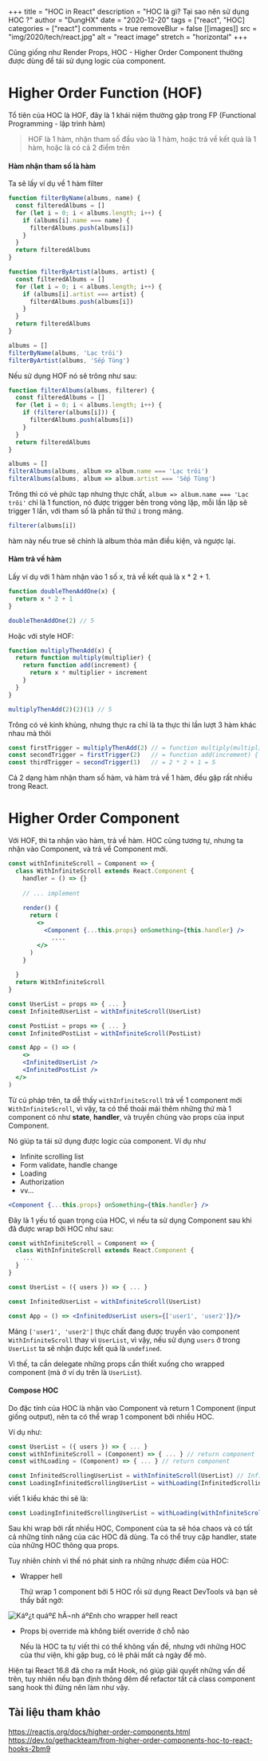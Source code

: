 +++
title = "HOC in React"
description = "HOC là gì? Tại sao nên sử dụng HOC ?"
author = "DungHX"
date = "2020-12-20"
tags = ["react", "HOC]
categories = ["react"]
comments = true
removeBlur = false
[[images]]
  src = "img/2020/tech/react.jpg"
  alt = "react image"
  stretch = "horizontal"
+++

Cũng giống như Render Props, HOC - Higher Order Component thường được dùng để tái sử dụng logic của component.

# Higher Order Function (HOF)

Tổ tiên của HOC là HOF, đây là 1 khái niệm thường gặp trong FP (Functional Programming - lập trình hàm)

> HOF là 1 hàm, nhận tham số đầu vào là 1 hàm, hoặc trả về kết quả là 1 hàm, hoặc là có cả 2 điểm trên

#### Hàm nhận tham số là hàm

Ta sẽ lấy ví dụ về 1 hàm filter

```js
function filterByName(albums, name) {
  const filteredAlbums = []
  for (let i = 0; i < albums.length; i++) {
    if (albums[i].name === name) {
      filterdAlbums.push(albums[i])
    }
  }
  return filteredAlbums
}

function filterByArtist(albums, artist) {
  const filteredAlbums = []
  for (let i = 0; i < albums.length; i++) {
    if (albums[i].artist === artist) {
      filterdAlbums.push(albums[i])
    }
  }
  return filteredAlbums
}

albums = []
filterByName(albums, 'Lạc trôi')
filterByArtist(albums, 'Sếp Tùng')
```

Nếu sử dụng HOF nó sẽ trông như sau:

```js
function filterAlbums(albums, filterer) {
  const filteredAlbums = []
  for (let i = 0; i < albums.length; i++) {
    if (filterer(albums[i])) {
      filterdAlbums.push(albums[i])
    }
  }
  return filteredAlbums
}

albums = []
filterAlbums(albums, album => album.name === 'Lạc trôi')
filterAlbums(albums, album => album.artist === 'Sếp Tùng')
```

Trông thì có vẻ phức tạp nhưng thực chất, `album => album.name === 'Lạc trôi'` chỉ là 1 function, nó được trigger bên trong vòng lặp, mỗi lần lặp sẽ trigger 1 lần, với tham số là phần tử thứ `i` trong mảng.

```js
filterer(albums[i])
```

hàm này nếu true sẽ chính là album thỏa mãn điều kiện, và ngược lại.

#### Hàm trả về hàm

Lấy ví dụ với 1 hàm nhận vào 1 số x, trả về kết quả là x * 2 + 1.

```js
function doubleThenAddOne(x) {
  return x * 2 + 1
}

doubleThenAddOne(2)	// 5
```

Hoặc với style HOF:

```js
function multiplyThenAdd(x) {
  return function multiply(multiplier) {
    return function add(increment) {
      return x * multiplier + increment
    }
  }
}

multiplyThenAdd(2)(2)(1) // 5
```

Trông có vẻ kinh khủng, nhưng thực ra chỉ là ta thực thi lần lượt 3 hàm khác nhau mà thôi

```js
const firstTrigger = multiplyThenAdd(2) // = function multiply(multiplier) { ... }
const secondTrigger = firstTrigger(2) 	// = function add(increment) { ... }
const thirdTrigger = secondTrigger(1)   // = 2 * 2 + 1 = 5
```

Cả 2 dạng hàm nhận tham số hàm, và hàm trả về 1 hàm, đều gặp rất nhiều trong React.

# Higher Order Component

Với HOF, thì ta nhận vào hàm, trả về hàm. HOC cũng tương tự, nhưng ta nhận vào Component, và trả về Component mới.

```jsx
const withInfiniteScroll = Component => {
  class WithInfiniteScroll extends React.Component {
    handler = () => {}
    
    // ... implement
    
    render() {
      return (
        <>
          <Component {...this.props} onSomething={this.handler} />
        	....
        </>
      )
    }
    
  }
  return WithInfiniteScroll
}

const UserList = props => { ... }
const InfinitedUserList = withInfiniteScroll(UserList)

const PostList = props => { ... }
const InfinitedPostList = withInfiniteScroll(PostList)

const App = () => (
	<>
  	<InfinitedUserList />
    <InfinitedPostList />
  </>
)
```

Từ cú pháp trên, ta dễ thấy `withInfiniteScroll` trả về 1 component mới `WithInfiniteScroll`, vì vậy, ta có thể thoải mái thêm những thứ mà 1 component có như **state**, **handler**, và truyền chúng vào props của input Component.

Nó giúp ta tái sử dụng được logic của component. Ví dụ như

* Infinite scrolling list
* Form validate, handle change
* Loading
* Authorization
* vv...

```jsx
<Component {...this.props} onSomething={this.handler} />
```

Đây là 1 yếu tố quan trọng của HOC, vì nếu ta sử dụng Component sau khi đã được wrap bởi HOC như sau:

```jsx
const withInfiniteScroll = Component => {
  class WithInfiniteScroll extends React.Component {
    ...
  }
}

const UserList = ({ users }) => { ... }

const InfinitedUserList = withInfiniteScroll(UserList)

const App = () => <InfinitedUserList users={['user1', 'user2']}/>
```

Mảng `['user1', 'user2']` thực chất đang được truyền vào component `WithInfiniteScroll` thay vì `UserList`, vì vậy, nếu sử dụng `users` ở trong `UserList` ta sẽ nhận được kết quả là `undefined`.

Vì thế, ta cần delegate những props cần thiết xuống cho wrapped component (mà ở ví dụ trên là `UserList`).

#### Compose HOC

Do đặc tính của HOC là nhận vào Component và return 1 Component (input giống output), nên ta có thể wrap 1 component bởi nhiều HOC.

Ví dụ như:

```jsx
const UserList = ({ users }) => { ... }
const withInfiniteScroll = (Component) => { ... } // return component
const withLoading = (Component) => { ... } // return component

const InfinitedScrollingUserList = withInfiniteScroll(UserList) // InfinitedScrollingUserList is a component
const LoadingInfinitedScrollingUserList = withLoading(InfinitedScrollingUserList) // LoadingInfinitedScrollingUserList is also a component
```

viết 1 kiểu khác thì sẽ là:

```jsx
const LoadingInfinitedScrollingUserList = withLoading(withInfiniteScroll(UserList)) 
```

Sau khi wrap bởi rất nhiều HOC, Component của ta sẽ hóa chaos và có tất cả những tính năng của các HOC đã dùng. Ta có thể truy cập handler, state của những HOC thông qua props.

Tuy nhiên chính vì thế nó phát sinh ra những nhược điểm của HOC:

* Wrapper hell

  Thử wrap 1 component bởi 5 HOC rồi sử dụng React DevTools và bạn sẽ thấy bất ngờ:

![Káº¿t quáº£ hÃ¬nh áº£nh cho wrapper hell react](https://cdn-images-1.medium.com/max/1200/1*SU5_ws88Kh_Oio_L4Myhvg.png)

* Props bị override mà không biết override ở chỗ nào

  Nếu là HOC ta tự viết thì có thể không vấn đề, nhưng với những HOC của thư viện, khi gặp bug, có lẽ phải mất cả ngày để mò.

Hiện tại React 16.8 đã cho ra mắt Hook, nó giúp giải quyết những vấn đề trên, tuy nhiên nếu bạn định thông đêm để refactor tất cả class component sang hook thì đừng nên làm như vậy.

## Tài liệu tham khảo

https://reactjs.org/docs/higher-order-components.html
https://dev.to/gethackteam/from-higher-order-components-hoc-to-react-hooks-2bm9
